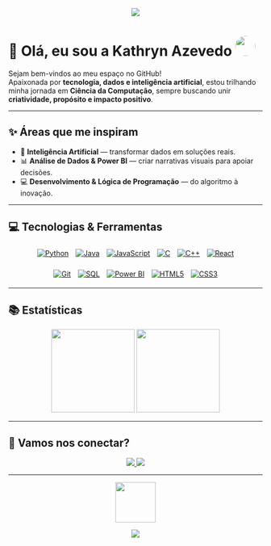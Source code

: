 <p align="center">
  <img src="https://capsule-render.vercel.app/api?type=waving&color=ffb6c1&height=180&section=header&text=Bem-vindos%20ao%20meu%20GitHub!&fontSize=30&fontColor=ffffff&animation=fadeIn" />
</p>

# 🌸 Olá, eu sou a **Kathryn Azevedo** <img src="https://i.pinimg.com/736x/a8/77/30/a87730862a7b9a17b098904d5ca7d65f.jpg" width="40" style="border-radius:50%"/>

Sejam bem-vindos ao meu espaço no GitHub!  
Apaixonada por **tecnologia, dados e inteligência artificial**, estou trilhando minha jornada em **Ciência da Computação**, sempre buscando unir **criatividade, propósito e impacto positivo**.  

---

## ✨ Áreas que me inspiram

- 🤖 **Inteligência Artificial** — transformar dados em soluções reais.  
- 📊 **Análise de Dados & Power BI** — criar narrativas visuais para apoiar decisões.  
- 💻 **Desenvolvimento & Lógica de Programação** — do algoritmo à inovação.  

---

## 💻 Tecnologias & Ferramentas

<div align="center">
   <a href="https://www.python.org" target="_blank"><img src="https://img.shields.io/badge/Python-3776AB?style=for-the-badge&logo=python&logoColor=white" alt="Python" style="margin: 5px;"></a>
  <a href="https://www.java.com" target="_blank"><img src="https://img.shields.io/badge/Java-007396?style=for-the-badge&logo=java&logoColor=white" alt="Java" style="margin: 5px;"></a>
  <a href="https://developer.mozilla.org/en-US/docs/Web/JavaScript" target="_blank"><img src="https://img.shields.io/badge/JavaScript-F7DF1E?style=for-the-badge&logo=javascript&logoColor=black" alt="JavaScript" style="margin: 5px;"></a>
  <a href="https://devdocs.io/c/" target="_blank"><img src="https://img.shields.io/badge/C-00599C?style=for-the-badge&logo=c&logoColor=white" alt="C" style="margin: 5px;"></a>
  <a href="https://devdocs.io/cpp/" target="_blank"><img src="https://img.shields.io/badge/C++-00599C?style=for-the-badge&logo=c%2B%2B&logoColor=white" alt="C++" style="margin: 5px;"></a>
  <a href="https://react.dev/" target="_blank"><img src="https://img.shields.io/badge/React-61DAFB?style=for-the-badge&logo=react&logoColor=black" alt="React" style="margin: 5px;"></a>
  
  <a href="https://git-scm.com/" target="_blank"><img src="https://img.shields.io/badge/Git-F05032?style=for-the-badge&logo=git&logoColor=white" alt="Git" style="margin: 5px;"></a>
  <a href="https://www.w3schools.com/sql/" target="_blank"><img src="https://img.shields.io/badge/SQL-4479A5?style=for-the-badge&logo=postgresql&logoColor=white" alt="SQL" style="margin: 5px;"></a>
  <a href="https://powerbi.microsoft.com/" target="_blank"><img src="https://img.shields.io/badge/Power_BI-F2C811?style=for-the-badge&logo=Power-BI&logoColor=black" alt="Power BI" style="margin: 5px;"></a>
  <a href="https://www.w3.org/html/" target="_blank"><img src="https://img.shields.io/badge/HTML5-E34F26?style=for-the-badge&logo=html5&logoColor=white" alt="HTML5" style="margin: 5px;"></a>
  <a href="https://www.w3.org/css/" target="_blank"><img src="https://img.shields.io/badge/CSS3-1572B6?style=for-the-badge&logo=css3&logoColor=white" alt="CSS3" style="margin: 5px;"></a>
</div>

---


## 📚 Estatísticas

<p align="center">
  <img src="https://github-readme-stats.vercel.app/api?username=kathrynazevedo&show_icons=true&theme=radical&title_color=ffb6c1&icon_color=ffb6c1" height="165"/>
  <img src="https://github-readme-stats.vercel.app/api/top-langs/?username=kathrynazevedo&layout=compact&theme=radical&title_color=ffb6c1" height="165"/>
</p>

---

## 💌 Vamos nos conectar?  

<p align="center">
  <a href="https://linkedin.com/in/kathrynazevedo/" target="_blank">
    <img src="https://img.shields.io/badge/LinkedIn-000000?style=for-the-badge&logo=linkedin&logoColor=0A66C2"/>
  </a>
  <a href="mailto:kathryn.azevedo8@gmail.com">
    <img src="https://img.shields.io/badge/Email-000000?style=for-the-badge&logo=gmail&logoColor=D14836"/>
  </a>
</p>

---
<p align="center">
   <img src="https://i.pinimg.com/originals/1c/ef/ba/1cefbaa0d7894e8bb08f9ecc94752d96.gif" width="80"/>  
</p>
 
<p align="center">
  <img src="https://capsule-render.vercel.app/api?type=waving&color=ffb6c1&height=120&section=footer"/>
</p>
